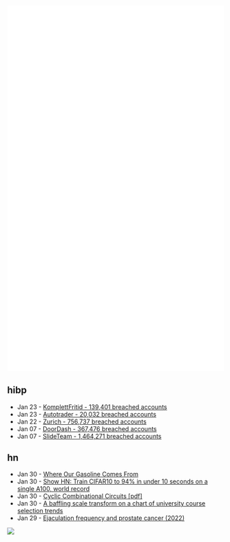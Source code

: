![Metrics](https://raw.githubusercontent.com/phixion/phixion/master/metrics.svg)

## hibp

<!--
for https://github.com/phixion/phixion/blob/main/.github/workflows/feeds.yml
-->
<!--START_SECTION:haveibeenpwnd-->
- Jan 23 - [KomplettFritid - 139,401 breached accounts](https://haveibeenpwned.com/PwnedWebsites#KomplettFritid)
- Jan 23 - [Autotrader - 20,032 breached accounts](https://haveibeenpwned.com/PwnedWebsites#Autotrader)
- Jan 22 - [Zurich - 756,737 breached accounts](https://haveibeenpwned.com/PwnedWebsites#Zurich)
- Jan 07 - [DoorDash - 367,476 breached accounts](https://haveibeenpwned.com/PwnedWebsites#DoorDash)
- Jan 07 - [SlideTeam - 1,464,271 breached accounts](https://haveibeenpwned.com/PwnedWebsites#SlideTeam)
<!--END_SECTION:haveibeenpwnd-->

## hn

<!--
for https://github.com/phixion/phixion/blob/main/.github/workflows/feeds.yml
-->
<!--START_SECTION:hn-->
- Jan 30 - [Where Our Gasoline Comes From](https://www.eia.gov/energyexplained/gasoline/where-our-gasoline-comes-from.php)
- Jan 30 - [Show HN: Train CIFAR10 to 94% in under 10 seconds on a single A100, world record](https://github.com/tysam-code/hlb-CIFAR10)
- Jan 30 - [Cyclic Combinational Circuits [pdf]](http://www.mriedel.ece.umn.edu/wiki/images/7/7a/Riedel_Cyclic_Combinational_Circuits.pdf)
- Jan 30 - [A baffling scale transform on a chart of university course selection trends](https://statmodeling.stat.columbia.edu/2023/01/29/you-wish-youre-first-to-invent-this-scale-transform-50-xx-240-x-7/)
- Jan 29 - [Ejaculation frequency and prostate cancer (2022)](https://www.health.harvard.edu/mens-health/ejaculation_frequency_and_prostate_cancer)
<!--END_SECTION:hn-->

<!--
for https://yhype.me
-->
![](https://hit.yhype.me/github/profile?user_id=13013670)
